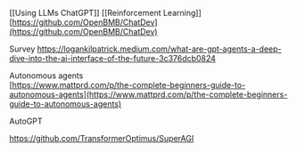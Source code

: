 [[Using LLMs ChatGPT]]
[[Reinforcement Learning]]
[https://github.com/OpenBMB/ChatDev](https://github.com/OpenBMB/ChatDev)

Survey
https://logankilpatrick.medium.com/what-are-gpt-agents-a-deep-dive-into-the-ai-interface-of-the-future-3c376dcb0824

Autonomous agents  
[https://www.mattprd.com/p/the-complete-beginners-guide-to-autonomous-agents](https://www.mattprd.com/p/the-complete-beginners-guide-to-autonomous-agents)

AutoGPT

https://github.com/TransformerOptimus/SuperAGI